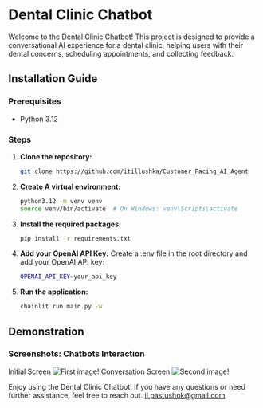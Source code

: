 # Dental Clinic Chatbot

Welcome to the Dental Clinic Chatbot! This project is designed to provide a conversational AI experience for a dental clinic, helping users with their dental concerns, scheduling appointments, and collecting feedback.

## Installation Guide

### Prerequisites

- Python 3.12

### Steps

1. **Clone the repository:**
   ```sh
   git clone https://github.com/itillushka/Customer_Facing_AI_Agent

2. **Create A virtual environment:**
    ```sh
    python3.12 -m venv venv
    source venv/bin/activate  # On Windows: venv\Scripts\activate

3. **Install the required packages:**
    ```sh
    pip install -r requirements.txt

4. **Add your OpenAI API Key:**
    Create a .env file in the root directory and add your OpenAI API key:
    ```sh
    OPENAI_API_KEY=your_api_key

5. **Run the application:**
    ```sh
    chainlit run main.py -w

## Demonstration
### Screenshots: Chatbots Interaction
Initial Screen
![First image!](/images/1.png "Initial Screen")
Conversation Screen
![Second image!](/images/2.png "Conversation Screen")

Enjoy using the Dental Clinic Chatbot! If you have any questions or need further assistance, feel free to reach out. 
il.pastushok@gmail.com
